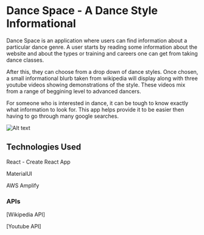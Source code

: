 
# Dance Space - A Dance Style Informational 

Dance Space is an application where users can find information about a particular dance genre. A user starts by reading some information about the website and about the types or training and careers one can get from taking dance classes. 

After this, they can choose from a drop down of dance styles. Once chosen, a small informational blurb taken from wikipedia will display along with three youtube videos showing demonstrations of the style. These videos mix from a range of beggining level to advanced dancers. 

For someone who is interested in dance, it can be tough to know exactly what information to look for. This app helps provide it to be easier then having to go through many google searches. 

![Alt text](/Images/Homepageforreadme.png)

## Technologies Used

React - Create React App

MaterialUI

AWS Amplify


### APIs

[Wikipedia API]

[Youtube API]


